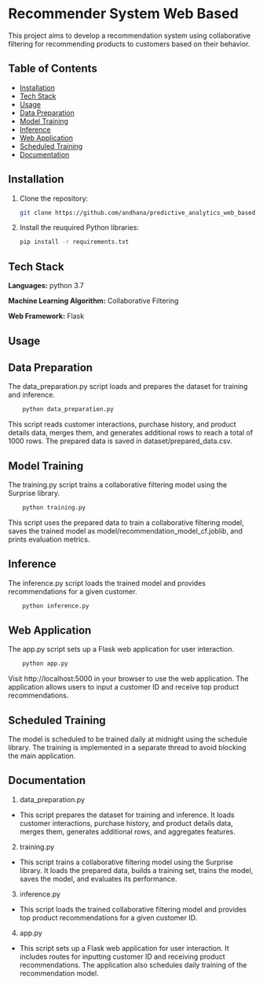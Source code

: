 # Recommender System Web Based

This project aims to develop a recommendation system using collaborative filtering for recommending products to customers based on their behavior.

## Table of Contents

- [Installation](#installation)
- [Tech Stack](#tech-stack)
- [Usage](#usage)
- [Data Preparation](#data-preparation)
- [Model Training](#model-training)
- [Inference](#inference)
- [Web Application](#web-application)
- [Scheduled Training](#scheduled-training)
- [Documentation](#Documentation)
  
## Installation

1. Clone the repository:

   ```bash
   git clone https://github.com/andhana/predictive_analytics_web_based.git

2. Install the reuquired Python libraries:

   ```bash
   pip install -r requirements.txt

## Tech Stack

**Languages:** python 3.7

**Machine Learning Algorithm:** Collaborative Filtering

**Web Framework:** Flask

## Usage
## Data Preparation

The data_preparation.py script loads and prepares the dataset for training and inference.

  ```bash
      python data_preparation.py
  ```
This script reads customer interactions, purchase history, and product details data, merges them, and generates additional rows to reach a total of 1000 rows. The prepared data is saved in dataset/prepared_data.csv.

## Model Training

The training.py script trains a collaborative filtering model using the Surprise library.

  ```bash
      python training.py
  ```
This script uses the prepared data to train a collaborative filtering model, saves the trained model as model/recommendation_model_cf.joblib, and prints evaluation metrics.
## Inference

The inference.py script loads the trained model and provides recommendations for a given customer.

  ```bash
      python inference.py
  ```

## Web Application

The app.py script sets up a Flask web application for user interaction.

  ```bash
      python app.py
  ```
Visit http://localhost:5000 in your browser to use the web application. The application allows users to input a customer ID and receive top product recommendations.

## Scheduled Training

The model is scheduled to be trained daily at midnight using the schedule library. The training is implemented in a separate thread to avoid blocking the main application.

## Documentation

1. data_preparation.py

- This script prepares the dataset for training and inference. It loads customer interactions, purchase history, and product details data, merges them, generates additional rows, and aggregates features.

2. training.py

- This script trains a collaborative filtering model using the Surprise library. It loads the prepared data, builds a training set, trains the model, saves the model, and evaluates its performance.

3. inference.py

- This script loads the trained collaborative filtering model and provides top product recommendations for a given customer ID.

4. app.py

- This script sets up a Flask web application for user interaction. It includes routes for inputting customer ID and receiving product recommendations. The application also schedules daily training of the recommendation model.

